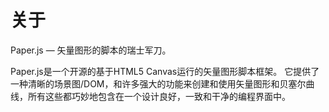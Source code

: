 # 关于

Paper.js — 矢量图形的脚本的瑞士军刀。

Paper.js是一个开源的基于HTML5 Canvas运行的矢量图形脚本框架。 它提供了一种清晰的场景图/DOM，和许多强大的功能来创建和使用矢量图形和贝塞尔曲线，所有这些都巧妙地包含在一个设计良好，一致和干净的编程界面中。

